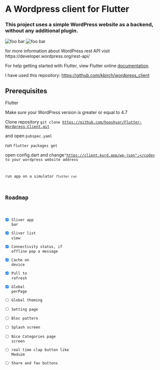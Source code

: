 # A Wordpress client for Flutter 

### This project uses a simple WordPress website as a backend, without any additional plugin.
<p>
<img src="https://client.kurd.app/wp-content/uploads/2019/01/wordpress_flutter1.gif" alt="foo bar" title="Wordpress-client" />
<img src="https://client.kurd.app/wp-content/uploads/2019/01/wordpress_flutter2.gif" alt="foo bar" title="Wordpress-client" />
</p>
for more information about WordPress rest API visit https://developer.wordpress.org/rest-api/ 

For help getting started with Flutter, view Flutter online
[documentation](https://flutter.io/).

I have used this repository:
https://github.com/kbirch/wordpress_client

## Prerequisites

Flutter

Make sure your WordPress version is greater or equal to 4.7

Clone repository
<code>git clone https://github.com/hooshyar/Flutter-Wordpress-Client.git </code>

and open <code>pubspec.yaml</code>

run 
<code>flutter packages get</code>

open config.dart and change<code>"https://client.kurd.app/wp-json";</code>
to your wordpress website address

run app on a simulator
<code>flutter run</code>

## Roadmap
- [x] Sliver app bar
- [x] Sliver list view
- [x] Connectivity status, if offline pop a message
- [x] Cache on device
- [x] Pull to refresh
- [x] Global perPage
- [ ] Global theming
- [ ] Setting page
- [ ] Bloc pattern 
- [ ] Splash screen 
- [ ] Nice Categories page screen 
- [ ] real time clap button like Meduim
- [ ] Share and fav buttons 
